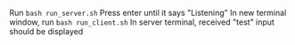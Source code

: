 Run `bash run_server.sh`
Press enter until it says "Listening"
In new terminal window, run `bash run_client.sh`
In server terminal, received "test" input should be displayed
